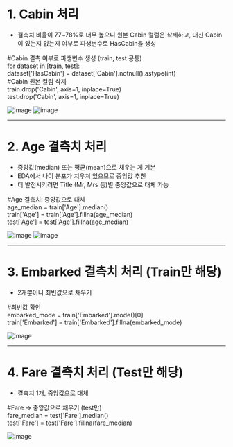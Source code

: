 # 1. Cabin 처리  

- 결측치 비율이 77~78%로 너무 높으니 원본 Cabin 컬럼은 삭제하고, 대신 Cabin이 있는지 없는지 여부로 파생변수로 HasCabin을 생성  


#Cabin 결측 여부로 파생변수 생성 (train, test 공통)  
for dataset in [train, test]:  
    dataset['HasCabin'] = dataset['Cabin'].notnull().astype(int)    
#Cabin 원본 컬럼 삭제  
train.drop('Cabin', axis=1, inplace=True)  
test.drop('Cabin', axis=1, inplace=True)  

![image](https://github.com/user-attachments/assets/6c12f2a9-641d-4361-b377-349df4c7956b)  ![image](https://github.com/user-attachments/assets/6f0b1ab1-d308-43aa-a44d-f80d1c31dc1f)  

---

 # 2. Age 결측치 처리  

- 중앙값(median) 또는 평균(mean)으로 채우는 게 기본  
- EDA에서 나이 분포가 치우쳐 있으므로 중앙값 추천  
- 더 발전시키려면 Title (Mr, Mrs 등)별 중앙값으로 대체 가능  


#Age 결측치: 중앙값으로 대체  
age_median = train['Age'].median()  
train['Age'] = train['Age'].fillna(age_median)  
test['Age'] = test['Age'].fillna(age_median)  

![image](https://github.com/user-attachments/assets/3c667733-7c8b-4458-8983-cc5b7b78a45f)  ![image](https://github.com/user-attachments/assets/7bd1392e-27b1-46a6-b232-dfb3978a9be7)   


---


# 3. Embarked 결측치 처리 (Train만 해당)  

- 2개뿐이니 최빈값으로 채우기  

#최빈값 확인  
embarked_mode = train['Embarked'].mode()[0]  
train['Embarked'] = train['Embarked'].fillna(embarked_mode)  

![image](https://github.com/user-attachments/assets/ff3f130b-826f-458f-90f7-bad72e675dd9)  


---


# 4. Fare 결측치 처리 (Test만 해당)  

- 결측치 1개, 중앙값으로 대체  

#Fare → 중앙값으로 채우기 (test만)  
fare_median = test['Fare'].median()  
test['Fare'] = test['Fare'].fillna(fare_median)  

![image](https://github.com/user-attachments/assets/2bea597c-c823-4784-90d3-542bf10e35bb)

